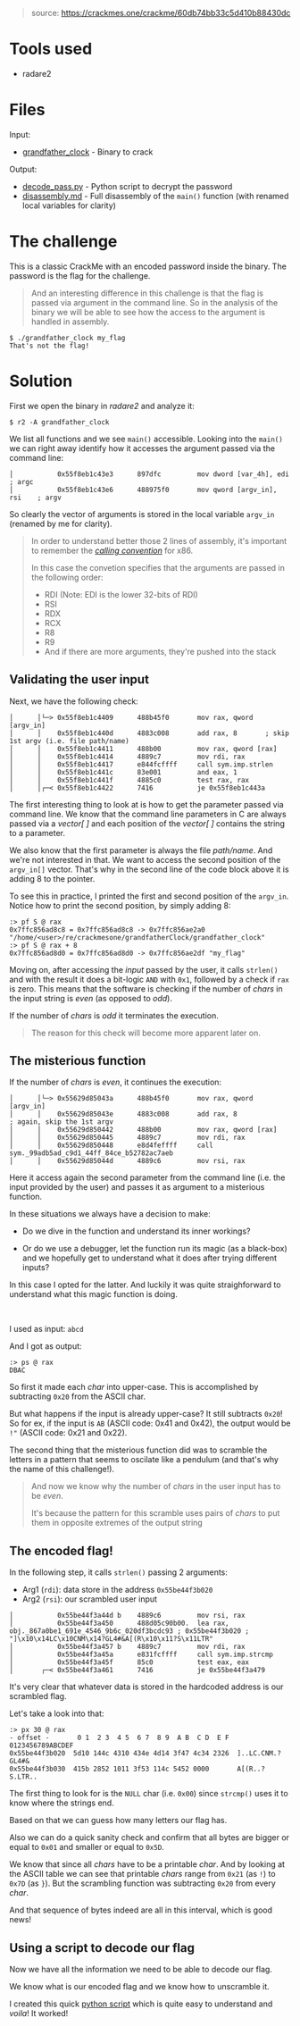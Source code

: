 > source: https://crackmes.one/crackme/60db74bb33c5d410b88430dc

# Tools used

- radare2

# Files

Input:
- [grandfather_clock](grandfather_clock) - Binary to crack

Output:
- [decode_pass.py](decode_pass.py) - Python script to decrypt the password
- [disassembly.md](disassembly.md) - Full disassembly of the `main()` function (with renamed local variables for clarity)

# The challenge

This is a classic CrackMe with an encoded password inside the binary. The password is the flag for the challenge.

> And an interesting difference in this challenge is that the flag is passed via argument in the command line.
So in the analysis of the binary we will be able to see how the access to the argument is handled in assembly.

```
$ ./grandfather_clock my_flag
That's not the flag!
```

# Solution

First we open the binary in _radare2_ and analyze it:

```
$ r2 -A grandfather_clock
```

We list all functions and we see `main()` accessible. Looking into the `main()` we can right away identify how it accesses the argument passed via the command line:

```assembly
│           0x55f8eb1c43e3      897dfc         mov dword [var_4h], edi    ; argc
│           0x55f8eb1c43e6      488975f0       mov qword [argv_in], rsi    ; argv
```

So clearly the vector of arguments is stored in the local variable `argv_in` (renamed by me for clarity).

> In order to understand better those 2 lines of assembly, it's important to remember the [_calling convention_](https://en.wikipedia.org/wiki/X86_calling_conventions) for x86.
>
> In this case the convetion specifies that the arguments are passed in the following order:
> - RDI (Note: EDI is the lower 32-bits of RDI)
> - RSI
> - RDX
> - RCX
> - R8
> - R9
> - And if there are more arguments, they're pushed into the stack

## Validating the user input

Next, we have the following check:

```assembly
│      │└─> 0x55f8eb1c4409      488b45f0       mov rax, qword [argv_in]
│      │    0x55f8eb1c440d      4883c008       add rax, 8       ; skip 1st argv (i.e. file path/name) 
│      │    0x55f8eb1c4411      488b00         mov rax, qword [rax]
│      │    0x55f8eb1c4414      4889c7         mov rdi, rax
│      │    0x55f8eb1c4417      e844fcffff     call sym.imp.strlen
│      │    0x55f8eb1c441c      83e001         and eax, 1
│      │    0x55f8eb1c441f      4885c0         test rax, rax
│      │┌─< 0x55f8eb1c4422      7416           je 0x55f8eb1c443a
```

The first interesting thing to look at is how to get the parameter passed via command line.
We know that the command line parameters in C are always passed via a _vector[ ]_ and each position of the _vector[ ]_ contains the string to a parameter.

We also know that the first parameter is always the file _path/name_. And we're not interested in that.
We want to access the second position of the `argv_in[]` vector. That's why in the second line of the code block above it is adding 8 to the pointer.

To see this in practice, I printed the first and second position of the `argv_in`. Notice how to print the second position, by simply adding 8:

```
:> pf S @ rax
0x7ffc856ad8c8 = 0x7ffc856ad8c8 -> 0x7ffc856ae2a0 "/home/<user>/re/crackmesone/grandfatherClock/grandfather_clock"
:> pf S @ rax + 8
0x7ffc856ad8d0 = 0x7ffc856ad8d0 -> 0x7ffc856ae2df "my_flag"
```

Moving on, after accessing the _input_ passed by the user, it calls `strlen()` and with the result it does a bit-logic `AND` with `0x1`, followed by a check if `rax` is zero.
This means that the software is checking if the number of _chars_ in the input string is _even_ (as opposed to _odd_).

If the number of _chars_ is _odd_ it terminates the execution.

> The reason for this check will become more apparent later on.

## The misterious function

If the number of _chars_ is _even_, it continues the execution:

```assembly
│      │└─> 0x55629d85043a      488b45f0       mov rax, qword [argv_in]
│      │    0x55629d85043e      4883c008       add rax, 8              ; again, skip the 1st argv
│      │    0x55629d850442      488b00         mov rax, qword [rax]
│      │    0x55629d850445      4889c7         mov rdi, rax
│      │    0x55629d850448      e8d4feffff     call sym._99adb5ad_c9d1_44ff_84ce_b52782ac7aeb
│      │    0x55629d85044d      4889c6         mov rsi, rax
```

Here it access again the second parameter from the command line (i.e. the input provided by the user) and passes it as argument to a misterious function.

In these situations we always have a decision to make:

- Do we dive in the function and understand its inner workings?

- Or do we use a debugger, let the function run its magic (as a black-box) and we hopefully get to understand what it does after trying different inputs?

In this case I opted for the latter. And luckily it was quite straighforward to understand what this magic function is doing.

<br/>

I used as input: `abcd`

And I got as output:

```
:> ps @ rax
DBAC
```

So first it made each _char_ into upper-case. This is accomplished by subtracting `0x20` from the ASCII char.

But what happens if the input is already upper-case? It still subtracts `0x20`! So for ex, if the input is `AB` (ASCII code: 0x41 and 0x42), the output would be `!"` (ASCII code: 0x21 and 0x22).

The second thing that the misterious function did was to scramble the letters in a pattern that seems to oscilate like a pendulum (and that's why the name of this challenge!).

> And now we know why the number of _chars_ in the user input has to be _even_.
>
> It's because the pattern for this scramble uses pairs of _chars_ to put them in opposite extremes of the output string

## The encoded flag!

In the following step, it calls `strlen()` passing 2 arguments:

- Arg1 (`rdi`): data store in the address `0x55be44f3b020`
- Arg2 (`rsi`): our scrambled user input


```assembly
│           0x55be44f3a44d b    4889c6         mov rsi, rax                                                                                                                                                                                      
│           0x55be44f3a450      488d05c90b00.  lea rax, obj._867a0be1_691e_4546_9b6c_020df3bcdc93 ; 0x55be44f3b020 ; "]\x10\x14LC\x10CNM\x14?GL4#&A[(R\x10\x11?S\x11LTR"                                                                         
│           0x55be44f3a457 b    4889c7         mov rdi, rax
│           0x55be44f3a45a      e831fcffff     call sym.imp.strcmp
│           0x55be44f3a45f      85c0           test eax, eax
│       ┌─< 0x55be44f3a461      7416           je 0x55be44f3a479
```

It's very clear that whatever data is stored in the hardcoded address is our scrambled flag.

Let's take a look into that:

```
:> px 30 @ rax
- offset -       0 1  2 3  4 5  6 7  8 9  A B  C D  E F  0123456789ABCDEF
0x55be44f3b020  5d10 144c 4310 434e 4d14 3f47 4c34 2326  ]..LC.CNM.?GL4#&
0x55be44f3b030  415b 2852 1011 3f53 114c 5452 0000       A[(R..?S.LTR..
```

The first thing to look for is the `NULL` char (i.e. `0x00`) since `strcmp()` uses it to know where the strings end.

Based on that we can guess how many letters our flag has.

Also we can do a quick sanity check and confirm that all bytes are bigger or equal to `0x01` and smaller or equal to `0x5D`.

We know that since all _chars_ have to be a printable _char_. And by looking at the ASCII table we can see that printable _chars_ range from `0x21` (as `!`) to `0x7D` (as `}`). But the scrambling function was subtracting `0x20` from every _char_.

And that sequence of bytes indeed are all in this interval, which is good news!

## Using a script to decode our flag

Now we have all the information we need to be able to decode our flag.

We know what is our encoded flag and we know how to unscramble it.

I created this quick [python script](./decode_pass.py) which is quite easy to understand and _voila_! It worked!
